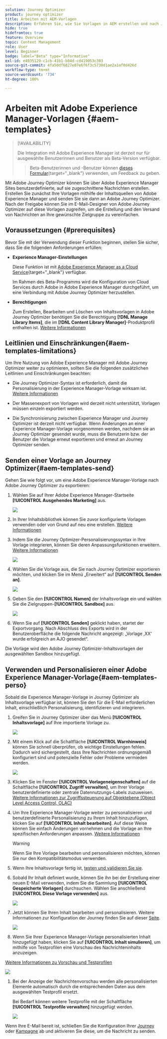 ```yaml
---
solution: Journey Optimizer
product: journey optimizer
title: Arbeiten mit AEM-Vorlagen
description: Erfahren Sie, wie Sie Vorlagen in AEM erstellen und nach Journey Optimizer exportieren
hide: true
hidefromtoc: true
feature: Overview
topic: Content Management
role: User
level: Beginner
badge: label="Beta" type="Informative"
exl-id: e4935129-c1cb-41b1-b84d-cd419053c303
source-git-commit: 4fa50df6827e07e6f6f3c5730d1ae2a1af0d426d
workflow-type: tm+mt
source-wordcount: '734'
ht-degree: 100%

---
```


# Arbeiten mit Adobe Experience Manager-Vorlagen {#aem-templates}

>[!AVAILABILITY]
>
>Die Integration mit Adobe Experience Manager ist derzeit nur für ausgewählte Benutzerinnen und Benutzer als Beta-Version verfügbar.
>> Beta-Benutzerinnen und -Benutzer können [dieses Formular](https://forms.office.com/pages/responsepage.aspx?id=Wht7-jR7h0OUrtLBeN7O4Wf0cbVTQ3tCpW_unE-w8-JUN1FaNlAzNkhPSUdaSkJXVFRCNTRJNVRFSy4u){target="_blank"} verwenden, um Feedback zu geben.

Mit Adobe Journey Optimizer können Sie über Adobe Experience Manager Sites benutzerdefinierte, auf sie zugeschnittene Nachrichten erstellen. Erstellen Sie zunächst Ihre Vorlagen mithilfe der Inhaltsquellen von Adobe Experience Manager und senden Sie sie dann an Adobe Journey Optimizer. Nach der Freigabe können Sie im E-Mail-Designer von Adobe Journey Optimizer auf diese Vorlagen zugreifen, um die Erstellung und den Versand von Nachrichten an Ihre gewünschte Zielgruppe zu vereinfachen.

## Voraussetzungen {#prerequisites}

Bevor Sie mit der Verwendung dieser Funktion beginnen, stellen Sie sicher, dass Sie die folgenden Anforderungen erfüllen:

* **Experience Manager-Einstellungen**

  Diese Funktion ist mit [Adobe Experience Manager as a Cloud Service](https://experienceleague.adobe.com/docs/experience-manager-cloud-service/content/overview/introduction.html?lang=de){target="_blank"} verfügbar.

  Im Rahmen des Beta-Programms wird die Konfiguration von Cloud Services durch Adobe in Adobe Experience Manager durchgeführt, um eine Verbindung mit Adobe Journey Optimizer herzustellen.

* **Berechtigungen**

  Zum Erstellen, Bearbeiten und Löschen von Inhaltsvorlagen in Adobe Journey Optimizer benötigen Sie die Berechtigung **[!DNL Manage Library Items]**, die im **[!DNL Content Library Manager]**-Produktprofil enthalten ist. [Weitere Informationen](../administration/ootb-product-profiles.md#content-library-manager)

## Leitlinien und Einschränkungen{#aem-templates-limitations}

Um Ihre Nutzung von Adobe Experience Manager mit Adobe Journey Optimizer weiter zu optimieren, sollten Sie die folgenden zusätzlichen Leitlinien und Einschränkungen beachten:

* Die Journey Optimizer-Syntax ist erforderlich, damit die Personalisierung in der Experience Manager-Vorlage wirksam ist. [Weitere Informationen](../personalization/personalization-syntax.md)

* Der Massenexport von Vorlagen wird derzeit nicht unterstützt, Vorlagen müssen einzeln exportiert werden.

* Die Synchronisierung zwischen Experience Manager und Journey Optimizer ist derzeit nicht verfügbar. Wenn Änderungen an einer Experience Manager-Vorlage vorgenommen werden, nachdem sie an Journey Optimizer gesendet wurde, muss die Benutzerin bzw. der Benutzer die Vorlage erneut exportieren und erneut an Journey Optimizer senden.

## Senden einer Vorlage an Journey Optimizer{#aem-templates-send}

Gehen Sie wie folgt vor, um eine Adobe Experience Manager-Vorlage nach Adobe Journey Optimizer zu exportieren:

1. Wählen Sie auf Ihrer Adobe Experience Manager-Startseite **[!UICONTROL Ausgehendes Marketing]** aus.

   ![](assets/aem-outbound-menu.png)

1. In Ihrer Inhaltsbibliothek können Sie zuvor konfigurierte Vorlagen verwenden oder von Grund auf neu eine erstellen. [Weitere Informationen](https://experienceleague.adobe.com/docs/experience-manager-65/authoring/authoring/managing-pages.html?lang=de#creating-a-new-page)

1. Indem Sie die Journey Optimizer-Personalisierungssyntax in Ihre Vorlage integrieren, können Sie deren Anpassungsfunktionen erweitern. [Weitere Informationen](../personalization/personalization-syntax.md)

   ![](assets/aem_ajo_4.png)

1. Wählen Sie die Vorlage aus, die Sie nach Journey Optimizer exportieren möchten, und klicken Sie im Menü „Erweitert“ auf **[!UICONTROL Senden an]**.

   ![](assets/aem-advanced-menu.png)

1. Geben Sie den **[!UICONTROL Namen]** der Inhaltsvorlage ein und wählen Sie die Zielgruppen-**[!UICONTROL Sandbox]** aus.

   ![](assets/aem-send-template-settings.png)

1. Wenn Sie auf **[!UICONTROL Senden]** geklickt haben, startet der Exportvorgang. Nach Abschluss des Exports wird in der Benutzeroberfläche die folgende Nachricht angezeigt: „Vorlage ‚XX‘ wurde erfolgreich an AJO gesendet“.

Die Vorlage wird den Adobe Journey Optimizer-Inhaltsvorlagen der ausgewählten Sandbox hinzugefügt.

## Verwenden und Personalisieren einer Adobe Experience Manager-Vorlage{#aem-templates-perso}

Sobald die Experience Manager-Vorlage in Journey Optimizer als Inhaltsvorlage verfügbar ist, können Sie den für die E-Mail erforderlichen Inhalt, einschließlich Personalisierung, identifizieren und integrieren.

1. Greifen Sie in Journey Optimizer über das Menü **[!UICONTROL Inhaltsvorlage]** auf Ihre importierte Vorlage zu.

   ![](assets/aem_ajo_1.png)

1. Mit einem Klick auf die Schaltfläche **[!UICONTROL Warnhinweis]** können Sie schnell überprüfen, ob wichtige Einstellungen fehlen. Dadurch wird sichergestellt, dass Ihre Nachrichten ordnungsgemäß konfiguriert sind und potenzielle Fehler oder Probleme vermieden werden.

   ![](assets/aem_ajo_2.png)

1. Klicken Sie im Fenster **[!UICONTROL Vorlageneigenschaften]** auf die Schaltfläche **[!UICONTROL Zugriff verwalten]**, um Ihrer Vorlage benutzerdefinierte oder zentrale Datennutzungs-Labels zuzuweisen. [Weitere Informationen zur Zugriffssteuerung auf Objektebene (Object Level Access Control, OLAC)](../administration/object-based-access.md)

1. Um Ihre Experience Manager-Vorlage weiter zu personalisieren und benutzerdefinierte Personalisierung zu Ihrem Inhalt hinzuzufügen, klicken Sie auf **[!UICONTROL Inhalt bearbeiten]**. Auf diese Weise können Sie einfach Änderungen vornehmen und die Vorlage an Ihre spezifischen Anforderungen anpassen. [Weitere Informationen](../email/get-started-email-design.md)

   >[!WARNING]
   >
   > Wenn Sie Ihre Vorlage bearbeiten und personalisieren möchten, können Sie nur den Kompatibilitätsmodus verwenden.

1. Wenn Ihre Inhaltsvorlage fertig ist, [testen und validieren Sie sie](../content-management/content-templates.md#test-template).

1. Sobald Ihr Inhalt definiert wurde, können Sie ihn bei der Erstellung einer neuen E-Mail verwenden, indem Sie die Sammlung **[!UICONTROL Gespeicherte Vorlagen]** durchsuchen. Wählen Sie anschließend **[!UICONTROL Diese Vorlage verwenden]** aus.

   ![](assets/aem_ajo_3.png)

1. Jetzt können Sie Ihren Inhalt bearbeiten und personalisieren. Weitere Informationen zur Konfiguration der Journey finden Sie auf dieser [Seite](../email/content-from-scratch.md).

   ![](assets/aem_ajo_5.png)

1. Wenn Sie Ihrer Experience Manager-Vorlage personalisierten Inhalt hinzugefügt haben, klicken Sie auf **[!UICONTROL Inhalt simulieren]**, um mithilfe von Testprofilen eine Vorschau des Nachrichteninhalts anzuzeigen.

[Weitere Informationen zu Vorschau und Testprofilen](../content-management/preview-test.md)

   ![](assets/aem_ajo_6.png)

1. Bei der Anzeige der Nachrichtenvorschau werden alle personalisierten Elemente automatisch durch die entsprechenden Daten aus dem ausgewählten Testprofil ersetzt.

   Bei Bedarf können weitere Testprofile mit der Schaltfläche **[!UICONTROL Testprofile verwalten]** hinzugefügt werden.

   ![](assets/aem_ajo_7.png)

Wenn Ihre E-Mail bereit ist, schließen Sie die Konfiguration Ihrer [Journey](../building-journeys/journey-gs.md) oder [Kampagne](../campaigns/create-campaign.md) ab und aktivieren Sie diese, um die Nachricht zu senden.
